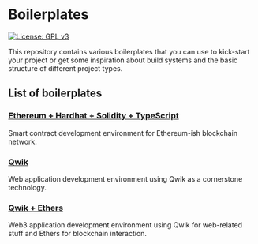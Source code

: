 # Boilerplates

[![License: GPL v3](https://img.shields.io/badge/License-GPL%20v3-blue.svg)](http://www.gnu.org/licenses/gpl-3.0)

This repository contains various boilerplates that you can use to kick-start your project 
or get some inspiration about build systems and the basic structure of different project types.

## List of boilerplates

### [Ethereum + Hardhat + Solidity + TypeScript](./eth_hardhat_ts)

Smart contract development environment for Ethereum-ish blockchain network. 

### [Qwik](./qwik_web)

Web application development environment using Qwik as a cornerstone technology.

### [Qwik + Ethers](./qwik_web3_ethers)

Web3 application development environment using Qwik for web-related stuff and Ethers for blockchain interaction.
